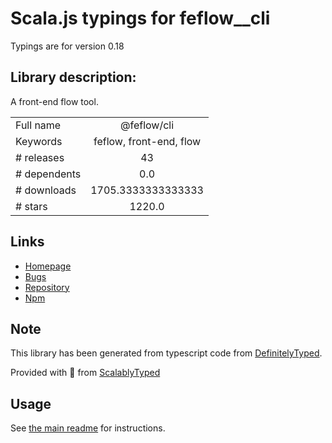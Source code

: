 
# Scala.js typings for feflow__cli

Typings are for version 0.18

## Library description:
A front-end flow tool.

|                    |                 |
| ------------------ | :-------------: |
| Full name          | @feflow/cli |
| Keywords           | feflow, front-end, flow |
| # releases         | 43 |
| # dependents       | 0.0 |
| # downloads        | 1705.3333333333333 |
| # stars            | 1220.0 |

## Links
- [Homepage](https://github.com/Tencent/feflow#readme)
- [Bugs](https://github.com/Tencent/feflow/issues)
- [Repository](https://github.com/Tencent/feflow)
- [Npm](https://www.npmjs.com/package/%40feflow%2Fcli)
    


## Note
This library has been generated from typescript code from [DefinitelyTyped](https://definitelytyped.org).

Provided with :purple_heart: from [ScalablyTyped](https://github.com/oyvindberg/ScalablyTyped)

## Usage
See [the main readme](../../readme.md) for instructions.


